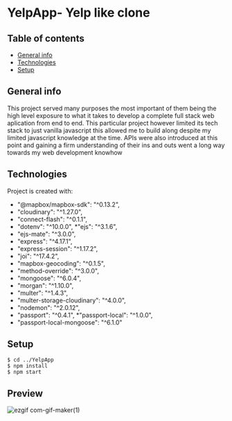 # YelpApp-  Yelp like clone

## Table of contents

* [General info](#general-info)
* [Technologies](#technologies)
* [Setup](#setup)


## General info
<p>This project served many purposes the most important of them being 
the high level exposure to what it takes to develop a complete full stack 
web aplication from end to end. This particular project however limited 
its tech stack to just vanilla javascript this allowed me to build along despite my 
limited javascript knowledge at the time. APIs were also introduced at this point
and gaining a firm understanding of their ins and outs went a long way towards my 
web development knowhow
</p>

## Technologies
Project is created with:
*   "@mapbox/mapbox-sdk": "^0.13.2",
 *   "cloudinary": "^1.27.0",
  *  "connect-flash": "^0.1.1",
   * "dotenv": "^10.0.0",
    *"ejs": "^3.1.6",
*    "ejs-mate": "^3.0.0",
 *   "express": "^4.17.1",
  *  "express-session": "^1.17.2",
   * "joi": "^17.4.2",
*    "mapbox-geocoding": "^0.1.5",
 *   "method-override": "^3.0.0",
  *  "mongoose": "^6.0.4",
   * "morgan": "^1.10.0",
*    "multer": "^1.4.3",
 *   "multer-storage-cloudinary": "^4.0.0",
  *  "nodemon": "^2.0.12",
   * "passport": "^0.4.1",
    *"passport-local": "^1.0.0",
  *  "passport-local-mongoose": "^6.1.0"

## Setup

```
$ cd ../YelpApp
$ npm install
$ npm start
```

## Preview
<!-- ![link](https://github.com/cantidosan/Natours/blob/master/images/natours.JPG?raw=true) -->


![ezgif com-gif-maker(1)](https://user-images.githubusercontent.com/82469261/168643943-5684952f-2cca-404a-a684-e16194f77bdd.gif)


